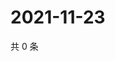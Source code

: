 # 2021-11-23

共 0 条

<!-- BEGIN WEIBO -->
<!-- 最后更新时间 Tue Nov 23 2021 08:38:41 GMT+0800 (China Standard Time) -->

<!-- END WEIBO -->
